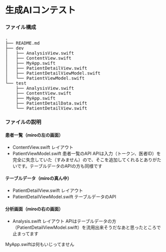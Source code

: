 # 生成AIコンテスト

### ファイル構成
<pre>
.
├── README.md
├── dev
│   ├── AnalysisView.swift
│   ├── ContentView.swift
│   ├── MyApp.swift
│   ├── PatientDetailView.swift
│   ├── PatientDetailViewModel.swift
│   └── PatientViewModel.swift
└── test
    ├── AnalysisView.swift
    ├── ContentView.swift
    ├── MyApp.swift
    ├── PatientDetailData.swift
    └── PatientDetailView.swift
</pre>


### ファイルの説明

#### 患者一覧（miroの左の画面）
- ContentView.swift レイアウト
- PatientViewModel.swift 患者一覧のAPI
APIは入力（トークン、医者ID）を完全に失念していた（すみません）ので、そこを追加してくれるとありがたいです。テーブルデータのAPIの方も同様です

#### テーブルデータ（miroの真ん中）
- PatientDetailView.swift レイアウト
- PatientDetailViewModel.swift テーブルデータのAPI

#### 分析画面（miroの右の画面）
- Analysis.swift レイアウト
APIはテーブルデータの方（PatientDetailViewModel.swift）を流用出来そうだなあと思ったところで止まってます


MyApp.swiftは何もいじってません






